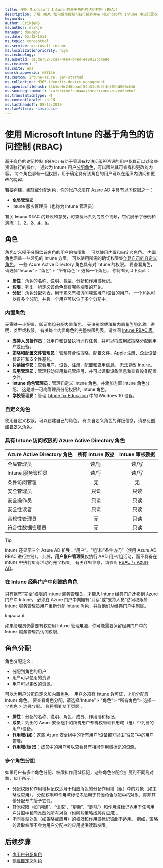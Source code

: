 ```yaml
---
title: 使用 Microsoft Intune 的基于角色的访问控制 (RBAC)
description: 了解 RBAC 如何使你控制可执行操作并在 Microsoft Intune 中进行更改的人员。
keywords: ''
author: ErikjeMS
ms.author: erikje
manager: dougeby
ms.date: 03/22/2019
ms.topic: conceptual
ms.service: microsoft-intune
ms.localizationpriority: high
ms.technology: ''
ms.assetid: ca3de752-3caa-46a4-b4ed-ee9012ccae8e
ms.reviewer: ''
ms.suite: ems
search.appverid: MET150
ms.custom: intune-azure; get-started
ms.collection: M365-identity-device-management
ms.openlocfilehash: 83b1de6c246baaef54a31c0b3f4c5094d066c64d
ms.sourcegitcommit: b78793ccbef2a644a759ca3110ea73e7ed6ceb8f
ms.translationtype: HT
ms.contentlocale: zh-CN
ms.lasthandoff: 08/16/2019
ms.locfileid: "69549966"
---
```

# <a name="role-based-access-control-rbac-with-microsoft-intune"></a>使用 Microsoft Intune 的基于角色的访问控制 (RBAC)

基于角色的访问控制 (RBAC) 有助于管理有权访问组织资源的用户及其可以对这些资源执行的操作。  通过为 Intune 用户[分配角色](assign-role.md)，可以限制其可查看和更改的内容。 每个角色都有一组权限，用于确定具有该角色的用户可以在组织内访问和更改的内容。

若要创建、编辑或分配角色，你的帐户必须在 Azure AD 中具有以下权限之一：
- **全局管理员**
- Intune 服务管理员（也称为 Intune 管理员）

有关 Intune RBAC 的建议和意见，可查看此系列的五个视频，它们展示了示例和演练：[1](https://www.youtube.com/watch?v=5deXLMLcnKY)、[2](https://www.youtube.com/watch?v=38dnMBLuxbQ)、[3](https://www.youtube.com/watch?v=6vqg9cAkMbY)、[4](https://www.youtube.com/watch?v=5yOLajFFMHE)、[5](https://www.youtube.com/watch?v=P5DDvsSF4Wk)。

## <a name="roles"></a>角色
角色定义授予分配给该角色的用户的权限集。
可以使用内置和自定义角色。 内置角色涵盖一些常见的 Intune 方案。 可以使用所需的确切权限集[创建自己的自定义角色](create-custom-role.md)。 一些 Azure Active Directory 角色具有对 Intune 的权限。
要查看角色，请选择“Intune” > “角色” > “所有角色”> 选择一个角色。 你将看到以下页面：

- **属性**：角色的名称、说明、类型、分配和作用域标记。 
- **权限**：列出一组定义该角色具有哪些权限的开关。
- **分配**：[角色分配]( assign-role.md)列表，用于定义有权访问哪些用户/设备的用户。 一个角色可以有多个分配，并且一个用户可以位于多个分配中。

### <a name="built-in-roles"></a>内置角色
无需进一步配置，即可向组分配内置角色。 无法删除或编辑内置角色的名称、说明、类型或权限。 有关每个内置角色的完整权限列表，请参阅 [Intune RBAC 表](https://gallery.technet.microsoft.com/Intune-RBAC-table-2e3c9a1a)。

- **支持人员操作员**：对用户和设备执行远程任务，并可以将应用或策略分配到用户或设备。
- **策略和配置文件管理员**：管理符合性策略、配置文件、Apple 注册、企业设备标识符和安全性基线。
- **只读操作员**：查看用户、设备、注册、配置和应用信息。 无法更改 Intune。
- **应用管理员**：管理移动应用和托管应用，并可以读取设备信息和查看设备配置文件。
- **Intune 角色管理员**：管理自定义 Intune 角色，并添加内置 Intune 角色分配。 这是唯一可向管理员分配权限的 Intune 角色。
- **学校管理员**：管理 [Intune for Education](introduction-intune-education.md) 中的 Windows 10 设备。

### <a name="custom-roles"></a>自定义角色
使用自定义权限，可以创建自己的角色。 有关自定义角色的详细信息，请参阅[创建自定义角色](create-custom-role.md)。

### <a name="azure-active-directory-roles-with-intune-access"></a>具有 Intune 访问权限的 Azure Active Directory 角色
| Azure Active Directory 角色 | 所有 Intune 数据 | Intune 审核数据 |
| --- | :---: | :---: |
| 全局管理员 | 读/写 | 读/写 |
| Intune 服务管理员 | 读/写 | 读/写 |
| 条件访问管理 | 无 | 无 |
| 安全管理员 | 只读 | 只读 |
| 安全操作员 | 只读 | 只读 |
| 安全性读者 | 只读 | 只读 |
| 合规性管理员 | 无 | 只读 |
| 符合性数据管理员 | 无 | 只读 |

> [!TIP]
> Intune 还显示三个 Azure AD 扩展：“用户”、“组”和“条件访问”（使用 Azure AD RBAC 进行控制）。 此外，**用户帐户管理员**仅执行 AAD 用户/组活动，而不具备在 Intune 中执行所有活动的完全权限。 有关详细信息，请参阅 [RBAC 与 Azure AD](https://docs.microsoft.com/azure/active-directory/active-directory-assign-admin-roles)。
### <a name="roles-created-in-the-intune-classic-portal"></a>在 Intune 经典门户中创建的角色
只有拥有“完全”权限的 Intune 服务管理员，才能从 Intune 经典门户迁移到 Azure 门户中 Intune。 必须在 Azure 门户中向拥有“只读”或“支持人员”访问权限的 Intune 服务管理员用户重新分配 Intune 角色，并将他们从经典门户中删除。
> [!IMPORTANT]
> 如果管理员仍需要有权使用 Intune 管理电脑，你可能需要保留经典门户中的 Intune 服务管理员访问权限。

## <a name="role-assignments"></a>角色分配
角色分配定义：

- 分配到角色的用户
- 用户可以使用的资源
- 用户可以更改的资源。

可以为用户分配自定义和内置角色。 用户必须有 Intune 许可证，才能分配有 Intune 角色。
要查看角色分配，请选择“Intune” > “角色” > “所有角色”> 选择一个角色 > 选择分配。 你将看到以下页面：

- **属性**：分配的名称、说明、角色、成员、作用域和标记。
- **成员**：列出的 Azure 安全组中的所有用户都有权管理作用域（组）中列出的用户/设备。
- **作用域(组)**：这些 Azure 安全组中的所有用户/设备都可以由“成员”中的用户管理。
- **[作用域(标记)](scope-tags.md)**：成员中的用户可以查看具有相同作用域标记的资源。

### <a name="multiple-role-assignments"></a>多个角色分配
如果用户有多个角色分配、权限和作用域标记，这些角色分配会扩展到不同的对象，如下所示：

- 分配权限和作用域标记仅适用于相应角色的分配作用域（组）中的对象（如策略或应用）。 分配权限和作用域标记不适用于其他角色分配中的对象，除非其他分配专门授予它们。
- 其他权限（如“创建”、“读取”、“更新”、“删除”）和作用域标记适用于任何用户分配中相同类型的所有对象（如所有策略或所有应用）。
- 不同类型对象（如策略或应用）的权限和作用域标记彼此不适用。 例如，策略的读取权限不会为用户分配中的应用提供读取权限。

## <a name="next-steps"></a>后续步骤
- [向用户分配角色](assign-role.md)
- [创建自定义角色](create-custom-role.md)
